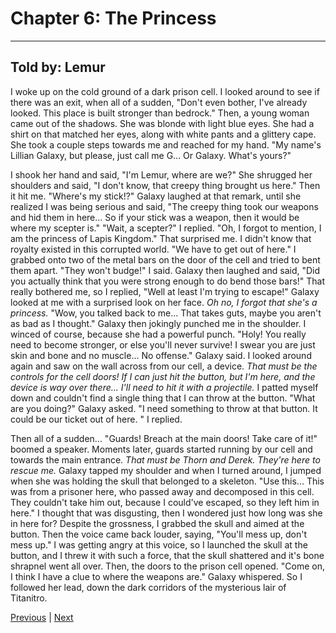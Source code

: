# Chapter 6: The Princess
---

## Told by: Lemur

I woke up on the cold ground of a dark prison cell. I looked around to see if there was an exit, when all of a sudden, "Don't even bother, I've already looked. This place is built stronger than bedrock."
Then, a young woman came out of the shadows. She was blonde with light blue eyes. She had a shirt on that matched her eyes, along with white pants and a glittery cape. She took a couple steps towards me and reached for my hand. "My name's Lillian Galaxy, but please, just call me G... Or Galaxy. What's yours?"

I shook her hand and said, "I'm Lemur, where are we?"
She shrugged her shoulders and said, "I don't know, that creepy thing brought us here."
Then it hit me. "Where's my stick!?"
Galaxy laughed at that remark, until she realized I was being serious and said, "The creepy thing took our weapons and hid them in here... So if your stick was a weapon, then it would be where my scepter is."
"Wait, a scepter?" I replied.
"Oh, I forgot to mention, I am the princess of Lapis Kingdom."
That surprised me. I didn't know that royalty existed in this corrupted world.
"We have to get out of here."
I grabbed onto two of the metal bars on the door of the cell and tried to bent them apart. "They won't budge!" I said.
Galaxy then laughed and said, "Did you actually think that you were strong enough to do bend those bars!"
That really bothered me, so I replied, "Well at least I'm trying to escape!"
Galaxy looked at me with a surprised look on her face. *Oh no, I forgot that she's a princess.*
"Wow, you talked back to me... That takes guts, maybe you aren't as bad as I thought."
Galaxy then jokingly punched me in the shoulder. I winced of course, because she had a powerful punch. "Holy! You really need to become stronger, or else you'll never survive! I swear you are just skin and bone and no muscle... No offense." Galaxy said.
I looked around again and saw on the wall across from our cell, a device. *That must be the controls for the cell doors! If I can just hit the button, but I'm here, and the device is way over there... I'll need to hit it with a projectile.*
I patted myself down and couldn't find a single thing that I can throw at the button.
"What are you doing?" Galaxy asked.
"I need something to throw at that button. It could be our ticket out of here. " I replied.

Then all of a sudden... "Guards! Breach at the main doors! Take care of it!" boomed a speaker.
Moments later, guards started running by our cell and towards the main entrance. *That must be Thorn and Derek. They're here to rescue me.* Galaxy tapped my shoulder and when I turned around, I jumped when she was holding the skull that belonged to a skeleton. "Use this... This was from a prisoner here, who passed away and decomposed in this cell. They couldn't take him out, because I could've escaped, so they left him in here."
I thought that was disgusting, then I wondered just how long was she in here for? Despite the grossness, I grabbed the skull and aimed at the button. Then the voice came back louder, saying, "You'll mess up, don't mess up."
I was getting angry at this voice, so I launched the skull at the button, and I threw it with such a force, that the skull shattered and it's bone shrapnel went all over. Then, the doors to the prison cell opened. "Come on, I think I have a clue to where the weapons are." Galaxy whispered. So I followed her lead, down the dark corridors of the mysterious lair of Titanitro.




[Previous](https://lemurkolachnik.github.io/Legend-of-Lemur/pages/book_1_chapters/5) | [Next](https://lemurkolachnik.github.io/Legend-of-Lemur/pages/book_1_chapters/7)

